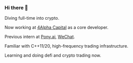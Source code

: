 ### Hi there 👋

Diving full-time into crypto.

Now working at [4Alpha Capital](https://4alpha-capital.com/) as a core developer.

Previous intern at [Pony.ai](https://pony.ai), [WeChat](https://weixin.qq.com/).

Familiar with C++11/20, high-frequency trading infrastructure.

Learning and doing defi and crypto trading now.
